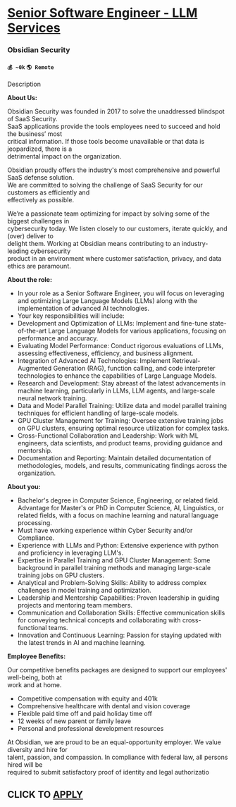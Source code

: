 # [Senior Software Engineer - LLM Services](https://www.remotewlb.com/apply/senior-software-engineer-llm-services)  
### Obsidian Security  
#### `💰 ~0k` `🌎 Remote`  

Description

**About Us:**  
  
Obsidian Security was founded in 2017 to solve the unaddressed blindspot of SaaS Security.  
SaaS applications provide the tools employees need to succeed and hold the business’ most  
critical information. If those tools become unavailable or that data is jeopardized, there is a  
detrimental impact on the organization.  
  
Obsidian proudly offers the industry's most comprehensive and powerful SaaS defense solution.  
We are committed to solving the challenge of SaaS Security for our customers as efficiently and  
effectively as possible.  
  
We’re a passionate team optimizing for impact by solving some of the biggest challenges in  
cybersecurity today. We listen closely to our customers, iterate quickly, and (over) deliver to  
delight them. Working at Obsidian means contributing to an industry-leading cybersecurity  
product in an environment where customer satisfaction, privacy, and data ethics are paramount.  
  
 **About the role:**

  * In your role as a Senior Software Engineer, you will focus on leveraging and optimizing Large Language Models (LLMs) along with the implementation of advanced AI technologies.
  * Your key responsibilities will include:
  * Development and Optimization of LLMs: Implement and fine-tune state-of-the-art Large Language Models for various applications, focusing on performance and accuracy.
  * Evaluating Model Performance: Conduct rigorous evaluations of LLMs, assessing effectiveness, efficiency, and business alignment.
  * Integration of Advanced AI Technologies: Implement Retrieval-Augmented Generation (RAG), function calling, and code interpreter technologies to enhance the capabilities of Large Language Models.
  * Research and Development: Stay abreast of the latest advancements in machine learning, particularly in LLMs, LLM agents, and large-scale neural network training.
  * Data and Model Parallel Training: Utilize data and model parallel training techniques for efficient handling of large-scale models.
  * GPU Cluster Management for Training: Oversee extensive training jobs on GPU clusters, ensuring optimal resource utilization for complex tasks.
  * Cross-Functional Collaboration and Leadership: Work with ML engineers, data scientists, and product teams, providing guidance and mentorship.
  * Documentation and Reporting: Maintain detailed documentation of methodologies, models, and results, communicating findings across the organization.

  
 **About you:**

  * Bachelor's degree in Computer Science, Engineering, or related field. Advantage for Master's or PhD in Computer Science, AI, Linguistics, or related fields, with a focus on machine learning and natural language processing.
  * Must have working experience within Cyber Security and/or Compliance.
  * Experience with LLMs and Python: Extensive experience with python and proficiency in leveraging LLM's.
  * Expertise in Parallel Training and GPU Cluster Management: Some background in parallel training methods and managing large-scale training jobs on GPU clusters.
  * Analytical and Problem-Solving Skills: Ability to address complex challenges in model training and optimization.
  * Leadership and Mentorship Capabilities: Proven leadership in guiding projects and mentoring team members.
  * Communication and Collaboration Skills: Effective communication skills for conveying technical concepts and collaborating with cross-functional teams.
  * Innovation and Continuous Learning: Passion for staying updated with the latest trends in AI and machine learning.

  
 **Employee Benefits:**  
  
Our competitive benefits packages are designed to support our employees' well-being, both at  
work and at home.

  * Competitive compensation with equity and 401k
  * Comprehensive healthcare with dental and vision coverage
  * Flexible paid time off and paid holiday time off
  * 12 weeks of new parent or family leave
  * Personal and professional development resources

  
At Obsidian, we are proud to be an equal-opportunity employer. We value diversity and hire for  
talent, passion, and compassion. In compliance with federal law, all persons hired will be  
required to submit satisfactory proof of identity and legal authorizatio  
  

  
## CLICK TO [APPLY](https://www.remotewlb.com/apply/senior-software-engineer-llm-services)

